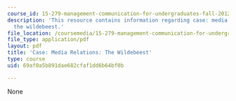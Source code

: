 ```yaml
---
course_id: 15-279-management-communication-for-undergraduates-fall-2012
description: 'This resource contains information regarding case: media relations:
  the wildebeest.'
file_location: /coursemedia/15-279-management-communication-for-undergraduates-fall-2012/69af0a5b891dae682cfaf1dd6b64bf0b_MIT15_279F12_wldbstCase.pdf
file_type: application/pdf
layout: pdf
title: 'Case: Media Relations: The Wildebeest'
type: course
uid: 69af0a5b891dae682cfaf1dd6b64bf0b

---
```

None